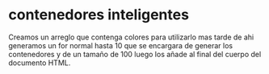 # contenedores inteligentes 
Creamos un arreglo que contenga colores para utilizarlo mas tarde 
de ahi generamos un for normal hasta 10 que se encargara de generar
los contenedores y de un tamaño de 100 
luego los añade al final del cuerpo del documento HTML.
